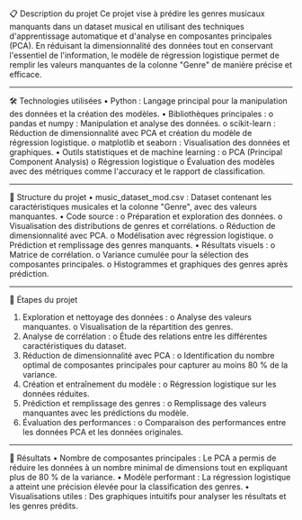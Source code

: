 📋 Description du projet
Ce projet vise à prédire les genres musicaux manquants dans un dataset musical en utilisant des techniques d'apprentissage automatique et d'analyse en composantes principales (PCA). En réduisant la dimensionnalité des données tout en conservant l'essentiel de l'information, le modèle de régression logistique permet de remplir les valeurs manquantes de la colonne "Genre" de manière précise et efficace.
________________________________________
🛠️ Technologies utilisées
•	Python : Langage principal pour la manipulation des données et la création des modèles.
•	Bibliothèques principales :
  o	pandas et numpy : Manipulation et analyse des données.
  o	scikit-learn : Réduction de dimensionnalité avec PCA et création du modèle de régression logistique.
  o	matplotlib et seaborn : Visualisation des données et graphiques.
•	Outils statistiques et de machine learning :
  o	PCA (Principal Component Analysis)
  o	Régression logistique
  o	Évaluation des modèles avec des métriques comme l'accuracy et le rapport de classification.
________________________________________
📁 Structure du projet
•	music_dataset_mod.csv : Dataset contenant les caractéristiques musicales et la colonne "Genre", avec des valeurs manquantes.
•	Code source :
  o	Préparation et exploration des données.
  o	Visualisation des distributions de genres et corrélations.
  o	Réduction de dimensionnalité avec PCA.
  o	Modélisation avec régression logistique.
  o	Prédiction et remplissage des genres manquants.
•	Résultats visuels :
  o	Matrice de corrélation.
  o	Variance cumulée pour la sélection des composantes principales.
  o	Histogrammes et graphiques des genres après prédiction.
________________________________________
🚀 Étapes du projet
1.	Exploration et nettoyage des données :
  o	Analyse des valeurs manquantes.
  o	Visualisation de la répartition des genres.
2.	Analyse de corrélation :
  o	Étude des relations entre les différentes caractéristiques du dataset.
3.	Réduction de dimensionnalité avec PCA :
  o	Identification du nombre optimal de composantes principales pour capturer au moins 80 % de la variance.
4.	Création et entraînement du modèle :
  o	Régression logistique sur les données réduites.
5.	Prédiction et remplissage des genres :
  o	Remplissage des valeurs manquantes avec les prédictions du modèle.
6.	Évaluation des performances :
  o	Comparaison des performances entre les données PCA et les données originales.
________________________________________
🎯 Résultats
•	Nombre de composantes principales : Le PCA a permis de réduire les données à un nombre minimal de dimensions tout en expliquant plus de 80 % de la variance.
•	Modèle performant : La régression logistique a atteint une précision élevée pour la classification des genres.
•	Visualisations utiles : Des graphiques intuitifs pour analyser les résultats et les genres prédits.
